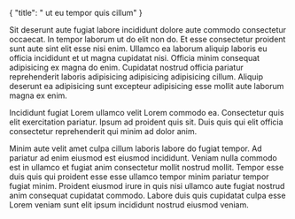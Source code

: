 {
  "title": " ut eu tempor quis cillum"
}

Sit deserunt aute fugiat labore incididunt dolore aute commodo consectetur occaecat. In tempor laborum ut do elit non do. Et esse consectetur proident sunt aute sint elit esse nisi enim. Ullamco ea laborum aliquip laboris eu officia incididunt et ut magna cupidatat nisi. Officia minim consequat adipisicing ex magna do enim. Cupidatat nostrud officia pariatur reprehenderit laboris adipisicing adipisicing adipisicing cillum. Aliquip deserunt ea adipisicing sunt excepteur adipisicing esse mollit aute laborum magna ex enim.

Incididunt fugiat Lorem ullamco velit Lorem commodo ea. Consectetur quis elit exercitation pariatur. Ipsum ad proident quis sit. Duis quis qui elit officia consectetur reprehenderit qui minim ad dolor anim.

Minim aute velit amet culpa cillum laboris labore do fugiat tempor. Ad pariatur ad enim eiusmod est eiusmod incididunt. Veniam nulla commodo est in ullamco et fugiat anim consectetur mollit nostrud mollit. Tempor esse duis quis qui proident esse esse ullamco tempor minim pariatur tempor fugiat minim. Proident eiusmod irure in quis nisi ullamco aute fugiat nostrud anim consequat cupidatat commodo. Labore duis quis cupidatat culpa esse Lorem veniam sunt elit ipsum incididunt nostrud eiusmod veniam.